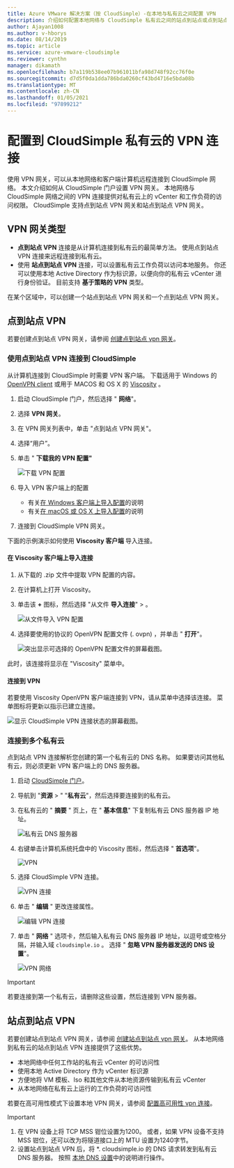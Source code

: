 ```yaml
---
title: Azure VMware 解决方案（按 CloudSimple）-在本地与私有云之间配置 VPN
description: 介绍如何配置本地网络与 CloudSimple 私有云之间的站点到站点或点到站点 VPN 连接
author: Ajayan1008
ms.author: v-hborys
ms.date: 08/14/2019
ms.topic: article
ms.service: azure-vmware-cloudsimple
ms.reviewer: cynthn
manager: dikamath
ms.openlocfilehash: b7a119b538ee07b961011bfa98d748f92cc76f0e
ms.sourcegitcommit: d7d5f0da1dda786bda0260cf43bd4716e5bda08b
ms.translationtype: MT
ms.contentlocale: zh-CN
ms.lasthandoff: 01/05/2021
ms.locfileid: "97899212"
---
```

# <a name="configure-a-vpn-connection-to-your-cloudsimple-private-cloud"></a>配置到 CloudSimple 私有云的 VPN 连接

使用 VPN 网关，可以从本地网络和客户端计算机远程连接到 CloudSimple 网络。  本文介绍如何从 CloudSimple 门户设置 VPN 网关。  本地网络与 CloudSimple 网络之间的 VPN 连接提供对私有云上的 vCenter 和工作负荷的访问权限。 CloudSimple 支持点到站点 VPN 网关和站点到站点 VPN 网关。

## <a name="vpn-gateway-types"></a>VPN 网关类型

* **点到站点 VPN** 连接是从计算机连接到私有云的最简单方法。 使用点到站点 VPN 连接来远程连接到私有云。
* 使用 **站点到站点 VPN** 连接，可以设置私有云工作负荷以访问本地服务。 你还可以使用本地 Active Directory 作为标识源，以便向你的私有云 vCenter 进行身份验证。  目前支持 **基于策略的 VPN** 类型。

在某个区域中，可以创建一个站点到站点 VPN 网关和一个点到站点 VPN 网关。

## <a name="point-to-site-vpn"></a>点到站点 VPN

若要创建点到站点 VPN 网关，请参阅 [创建点到站点 vpn 网关](vpn-gateway.md#create-point-to-site-vpn-gateway)。

### <a name="connect-to-cloudsimple-using-point-to-site-vpn"></a>使用点到站点 VPN 连接到 CloudSimple

从计算机连接到 CloudSimple 时需要 VPN 客户端。  下载适用于 Windows 的 [OpenVPN client](https://openvpn.net/community-downloads/) 或用于 MACOS 和 OS X 的 [Viscosity](https://www.sparklabs.com/viscosity/download/) 。

1. 启动 CloudSimple 门户，然后选择 " **网络**"。
2. 选择 **VPN 网关**。
3. 在 VPN 网关列表中，单击 "点到站点 VPN 网关"。
4. 选择“用户”。
5. 单击 " **下载我的 VPN 配置"**

    ![下载 VPN 配置](media/download-p2s-vpn-configuration.png)

6. 导入 VPN 客户端上的配置

    * 有关[在 Windows 客户端上导入配置](https://openvpn.net/vpn-server-resources/connecting-to-access-server-with-windows/#openvpn-open-source-openvpn-gui-program)的说明
    * 有关[在 macOS 或 OS X 上导入配置](https://www.sparklabs.com/support/kb/article/getting-started-with-viscosity-mac/#creating-your-first-connection)的说明

7. 连接到 CloudSimple VPN 网关。

下面的示例演示如何使用 **Viscosity 客户端** 导入连接。

#### <a name="import-connection-on-viscosity-client"></a>在 Viscosity 客户端上导入连接

1. 从下载的 .zip 文件中提取 VPN 配置的内容。

2. 在计算机上打开 Viscosity。

3. 单击该 **+** 图标，然后选择 "从文件 **导入连接**"  >  。

    ![从文件导入 VPN 配置](media/import-p2s-vpn-config.png)

4. 选择要使用的协议的 OpenVPN 配置文件 (. ovpn) ，并单击 " **打开**"。

    ![突出显示可选择的 OpenVPN 配置文件的屏幕截图。](media/import-p2s-vpn-config-choose-ovpn.png)

此时，该连接将显示在 "Viscosity" 菜单中。

#### <a name="connect-to-the-vpn"></a>连接到 VPN

若要使用 Viscosity OpenVPN 客户端连接到 VPN，请从菜单中选择该连接。 菜单图标将更新以指示已建立连接。

![显示 CloudSimple VPN 连接状态的屏幕截图。](media/vis03.png)

### <a name="connecting-to-multiple-private-clouds"></a>连接到多个私有云

点到站点 VPN 连接解析您创建的第一个私有云的 DNS 名称。 如果要访问其他私有云，则必须更新 VPN 客户端上的 DNS 服务器。

1. 启动 [CloudSimple 门户](access-cloudsimple-portal.md)。

2. 导航到 "**资源**  >  " "**私有云**"，然后选择要连接到的私有云。

3. 在私有云的 " **摘要** " 页上，在 " **基本信息**" 下复制私有云 DNS 服务器 IP 地址。

    ![私有云 DNS 服务器](media/private-cloud-dns-server.png)

4. 右键单击计算机系统托盘中的 Viscosity 图标，然后选择 " **首选项**"。

    ![VPN](media/vis00.png)

5. 选择 CloudSimple VPN 连接。

    ![VPN 连接](media/viscosity-client.png)

6. 单击 " **编辑** " 更改连接属性。

    ![编辑 VPN 连接](media/viscosity-edit-connection.png)

7. 单击 " **网络** " 选项卡，然后输入私有云 DNS 服务器 IP 地址，以逗号或空格分隔，并输入域 ```cloudsimple.io``` 。  选择 " **忽略 VPN 服务器发送的 DNS 设置**"。

    ![VPN 网络](media/viscosity-edit-connection-networking.png)

> [!IMPORTANT]
> 若要连接到第一个私有云，请删除这些设置，然后连接到 VPN 服务器。

## <a name="site-to-site-vpn"></a>站点到站点 VPN

若要创建站点到站点 VPN 网关，请参阅 [创建站点到站点 vpn 网关](vpn-gateway.md#set-up-a-site-to-site-vpn-gateway)。  从本地网络到私有云的站点到站点 VPN 连接提供了这些优势。  

* 本地网络中任何工作站的私有云 vCenter 的可访问性
* 使用本地 Active Directory 作为 vCenter 标识源
* 方便地将 VM 模板、Iso 和其他文件从本地资源传输到私有云 vCenter
* 从本地网络在私有云上运行的工作负荷的可访问性

若要在高可用性模式下设置本地 VPN 网关，请参阅 [配置高可用性 vpn 连接](high-availability-vpn-connection.md)。

> [!IMPORTANT]
>    1. 在 VPN 设备上将 TCP MSS 钳位设置为1200。 或者，如果 VPN 设备不支持 MSS 钳位，还可以改为将隧道接口上的 MTU 设置为1240字节。
> 2. 设置站点到站点 VPN 后，将 *. cloudsimple.io 的 DNS 请求转发到私有云 DNS 服务器。  按照 [本地 DNS 设置](on-premises-dns-setup.md)中的说明进行操作。
